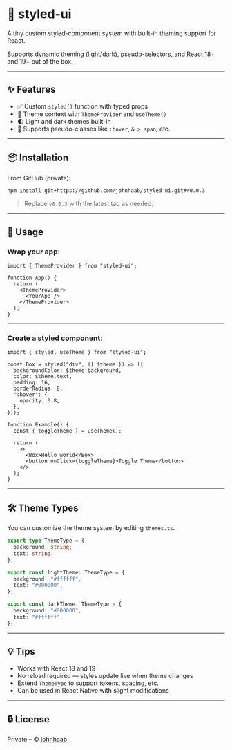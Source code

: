 # 🧩 styled-ui

A tiny custom styled-component system with built-in theming support for React.

Supports dynamic theming (light/dark), pseudo-selectors, and React 18+ and 19+ out of the box.

---

## ✨ Features

- ✅ Custom `styled()` function with typed props
- 🎨 Theme context with `ThemeProvider` and `useTheme()`
- 🌓 Light and dark themes built-in
- 💅 Supports pseudo-classes like `:hover`, `& > span`, etc.

---

## 📦 Installation

From GitHub (private):

```bash
npm install git+https://github.com/johnhaab/styled-ui.git#v0.0.3
```

> Replace `v0.0.3` with the latest tag as needed.

---

## 🚀 Usage

### Wrap your app:

```tsx
import { ThemeProvider } from "styled-ui";

function App() {
  return (
    <ThemeProvider>
      <YourApp />
    </ThemeProvider>
  );
}
```

---

### Create a styled component:

```tsx
import { styled, useTheme } from "styled-ui";

const Box = styled("div", ({ $theme }) => ({
  backgroundColor: $theme.background,
  color: $theme.text,
  padding: 16,
  borderRadius: 8,
  ":hover": {
    opacity: 0.8,
  },
}));

function Example() {
  const { toggleTheme } = useTheme();

  return (
    <>
      <Box>Hello world</Box>
      <button onClick={toggleTheme}>Toggle Theme</button>
    </>
  );
}
```

---

## 🛠 Theme Types

You can customize the theme system by editing `themes.ts`.

```ts
export type ThemeType = {
  background: string;
  text: string;
};

export const lightTheme: ThemeType = {
  background: "#ffffff",
  text: "#000000",
};

export const darkTheme: ThemeType = {
  background: "#000000",
  text: "#ffffff",
};
```

---

## 💡 Tips

- Works with React 18 and 19
- No reload required — styles update live when theme changes
- Extend `ThemeType` to support tokens, spacing, etc.
- Can be used in React Native with slight modifications

---

## 🔒 License

Private – © [johnhaab](https://github.com/johnhaab)
